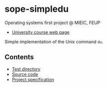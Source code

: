 # sope-simpledu

Operating systems first project @ MIEIC, FEUP

- [University course web page](https://sigarra.up.pt/feup/pt/ucurr_geral.ficha_uc_view?pv_ocorrencia_id=436440)

Simple implementation of the Unix command `du`. 

## Contents

- [Test directory](example)
- [Source code](src)
- [Project specification](project.pdf)
